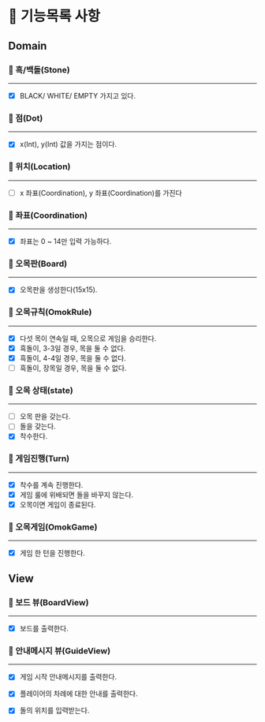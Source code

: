 # 🎯 기능목록 사항

## Domain

### 🔽 흑/백돌(Stone)

***

- [x] BLACK/ WHITE/ EMPTY 가지고 있다.

### 🔽 점(Dot)

***

- [x] x(Int), y(Int) 값을 가지는 점이다.

### 🔽 위치(Location)

***

- [ ] x 좌표(Coordination), y 좌표(Coordination)를 가진다

### 🔽 좌표(Coordination)

***

- [x] 좌표는 0 ~ 14만 입력 가능하다.

### 🔽 오목판(Board)

***

- [x] 오목판을 생성한다(15x15).

### 🔽 오목규칙(OmokRule)

***

- [x] 다섯 목이 연속일 때, 오목으로 게임을 승리한다.
- [x] 흑돌이, 3-3일 경우, 목을 둘 수 없다.
- [x] 흑돌이, 4-4일 경우, 목을 둘 수 없다.
- [ ] 흑돌이, 장목일 경우, 목을 둘 수 없다.

### 🔽 오목 상태(state)

*** 
- [ ] 오목 판을 갖는다.
- [ ] 돌을 갖는다.
- [x] 착수한다.

### 🔽 게임진행(Turn)

***

- [x] 착수를 계속 진행한다.
- [x] 게임 룰에 위배되면 돌을 바꾸지 않는다.
- [x] 오목이면 게임이 종료된다.

### 🔽 오목게임(OmokGame)

***

- [x] 게임 한 턴을 진행한다.

## View

### 🔽 보드 뷰(BoardView)

***

- [x] 보드를 출력한다.

### 🔽 안내메시지 뷰(GuideView)

***

- [x] 게임 시작 안내메시지를 출력한다.
- [x] 플레이어의 차례에 대한 안내를 출력한다.
- [x] 돌의 위치를 입력받는다.

